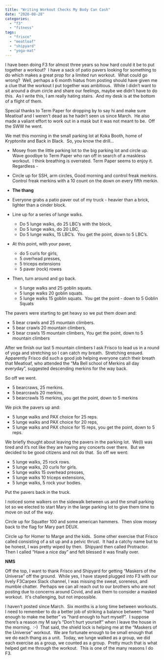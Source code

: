```yaml
---
title: "Writing Workout Checks My Body Can Cash"
date: "2020-08-28"
categories: 
  - "f3"
  - "fitness"
tags: 
  - "frisco"
  - "meatloaf"
  - "shipyard"
  - "yoga-mat"
---
```


I have been doing F3 for almost three years so how hard could it be to put together a workout?  I have a sack of patio pavers looking for something to do which makes a great prop for a limited run workout.  What could go wrong?  Well, perhaps a 6 month hiatus from posting should have given me a clue that the workout I put together was ambitious.  While I didn’t want to sit around a drum circle and share our feelings, maybe we didn’t have to do this.  As I write this, I am really hating stairs.  And my desk is at the bottom of a flight of them.  

Special thanks to Term Paper for dropping by to say hi and make sure Meatloaf and I weren't dead as he hadn’t seen us since March.  He also made a valiant effort to work out in a mask but it was not meant to be.  Off the SWW he went.

We met this morning in the small parking lot at Koka Booth, home of Kryptonite and Back in Black.  So, you know the drill...

- Mosey from the little parking lot to the big parking lot and circle up.  Wave goodbye to Term Paper who ran off in search of a maskless workout.  I think breathing is overrated. Term Paper seems to enjoy it.  Regardless -

- Circle up for SSH, arm circles, Good morning and control freak merkins.  Control freak merkins with a 10 count on the down on every fifth merkin.
- **The thang**
- Everyone grabs a patio paver out of my truck - heavier than a brick, lighter than a cinder block.
- Line up for a series of lunge walks.  
    - Do 5 lunge walks, do 25 LBC’s with the block, 
    - Do 5 lunge walks, do 20 LBC, 
    - Do 5 lunge walks, 15 LBC’s.  You get the point, down to 5 LBC’s.

- At this point, with your paver, 
    - do 5 curls for girls, 
    - 5 overhead presses, 
    - 5 triceps extensions
    - 5 paver (rock) rowes

- Then, turn around and go back.  
    - 5 lunge walks and 25 goblin squats.  
    - 5 lunge walks 20 goblin squats. 
    - 5 lunge walks 15 goblin squats.  You get the point - down to 5 Goblin Squats

The pavers were starting to get heavy so we put them down and:

- 5 bear crawls and 25 mountain climbers.  
- 5 bear crawls 20 mountain climbers,
- 5 bear crawls 15 mountain climbers, You get the point, down to 5 mountain climbers

After we finish our last 5 mountain climbers I ask Frisco to lead us in a round of yoga and stretching so I can catch my breath.  Stretching ensued.  Apparently Frisco did such a good job helping everyone catch their breath that Meatloaf, who attended the “Ma Bell school of Merkins all day everyday”, suggested descending merkins for the way back.  

So off we went.  

- 5 bearcraws, 25 merkins.  
- 5 bearcrawls 20 merkins, 
- 5 bearcrawls 15 merkins, you get the point, down to 5 merkins

We pick the pavers up and: 

- 5 lunge walks and PAX choice for 25 reps.
- 5 lunge walks and PAX choice for 20 reps,
- 5 lunge walks and PAX choice for 15 reps, you get the point, down to 5 reps.

We briefly thought about leaving the pavers in the parking lot.  We(I) was tired and it’s not like they are having any concerts over there.  But we decided to be good citizens and not do that.  So off we went:  

- 5 lunge walks, 25 rock rows.  
- 5 lunge walks, 20 curls for girls.  
- 5 lunge walks 15 overhead presses, 
- 5 lunge walks 10 triceps extensions, 
- 5 lunge walks, 5 rock your bodies.

Put the pavers back in the truck.

I noticed some walkers on the sidewalk between us and the small parking lot so we elected to start Mary in the large parking lot to give them time to move on out of the way.

Circle up for Squatter 100 and some american hammers.  Then slow mosey back to the flag for Mary part DEUX.

Circle up for Homer to Marge and the kids.  Some other exercise that Frisco called consisting of a sit up and a pelvic thrust.  It had a catchy name but to be honest, I was pretty wiped by then.  Shipyard then called Protractor.  Then I called “Have a nice day” and felt blessed it was finally over.

**NMS**

Off the top, I want to thank Frisco and Shipyard for getting “Maskers of the Universe” off the ground.  While yes, I have stayed plugged into F3 with our lively F3Carpex Slack channel, I was missing the sweat, soreness, and mumble chatter.  Perhaps we can all reach out to our brothers who are not posting due to concerns around Covid, and ask them to consider a masked workout.  It's challenging, but not impossible.  

I haven't posted since March.  Six months is a long time between workouts.  I need to remember to do a better job of striking a balance between “hard enough to make me better” vs “hard enough to hurt myself”.  I suppose there’s a reason my M say’s “Don’t hurt yourself” when I leave the house in the morning.  :-)  That said, the shield lock is helping me at the “Maskers of the Universe” workout.  We are fortunate enough to be small enough that we do each thang as a unit.  Today, we lunge walked as a group, we did each exercise as a group, we counted as a group.  Pretty much that is what helped get me through the workout.  This is one of the many reasons I do F3.
